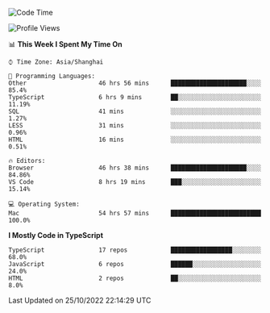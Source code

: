 <!--START_SECTION:waka-->
![Code Time](http://img.shields.io/badge/Code%20Time-3%2C041%20hrs%2034%20mins-blue)

![Profile Views](http://img.shields.io/badge/Profile%20Views-0-blue)

📊 **This Week I Spent My Time On** 

```text
⌚︎ Time Zone: Asia/Shanghai

💬 Programming Languages: 
Other                    46 hrs 56 mins      █████████████████████░░░░   85.4% 
TypeScript               6 hrs 9 mins        ██░░░░░░░░░░░░░░░░░░░░░░░   11.19% 
SQL                      41 mins             ░░░░░░░░░░░░░░░░░░░░░░░░░   1.27% 
LESS                     31 mins             ░░░░░░░░░░░░░░░░░░░░░░░░░   0.96% 
HTML                     16 mins             ░░░░░░░░░░░░░░░░░░░░░░░░░   0.51%

🔥 Editors: 
Browser                  46 hrs 38 mins      █████████████████████░░░░   84.86% 
VS Code                  8 hrs 19 mins       ███░░░░░░░░░░░░░░░░░░░░░░   15.14%

💻 Operating System: 
Mac                      54 hrs 57 mins      █████████████████████████   100.0%

```

**I Mostly Code in TypeScript** 

```text
TypeScript               17 repos            █████████████████░░░░░░░░   68.0% 
JavaScript               6 repos             ██████░░░░░░░░░░░░░░░░░░░   24.0% 
HTML                     2 repos             ██░░░░░░░░░░░░░░░░░░░░░░░   8.0%

```



 Last Updated on 25/10/2022 22:14:29 UTC
<!--END_SECTION:waka-->

